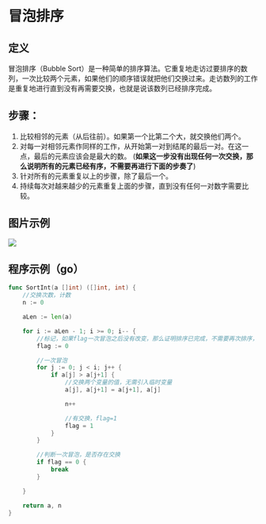 冒泡排序
====

## 定义
冒泡排序（Bubble Sort）是一种简单的排序算法。它重复地走访过要排序的数列，一次比较两个元素，如果他们的顺序错误就把他们交换过来。走访数列的工作是重复地进行直到没有再需要交换，也就是说该数列已经排序完成。

## 步骤：
1. 比较相邻的元素（从后往前）。如果第一个比第二个大，就交换他们两个。
2. 对每一对相邻元素作同样的工作，从开始第一对到结尾的最后一对。在这一点，最后的元素应该会是最大的数。
(**如果这一步没有出现任何一次交换，那么说明所有的元素已经有序，不需要再进行下面的步奏了**)
3. 针对所有的元素重复以上的步骤，除了最后一个。
4. 持续每次对越来越少的元素重复上面的步骤，直到没有任何一对数字需要比较。

## 图片示例
![](http://jbcdn2.b0.upaiyun.com/2012/01/Visual-and-intuitive-feel-of-7-common-sorting-algorithms5.gif)

## 程序示例（go）

```go
func SortInt(a []int) ([]int, int) {
	//交换次数，计数
	n := 0

	aLen := len(a)

	for i := aLen - 1; i >= 0; i-- {
		//标记，如果flag一次冒泡之后没有改变，那么证明排序已完成，不需要再次排序，直接退出
		flag := 0

		//一次冒泡
		for j := 0; j < i; j++ {
			if a[j] > a[j+1] {
				//交换两个变量的值，无需引入临时变量
				a[j], a[j+1] = a[j+1], a[j]

				n++

				//有交换，flag=1
				flag = 1
			}
		}

		//判断一次冒泡，是否存在交换
		if flag == 0 {
			break
		}

	}

	return a, n
}
```